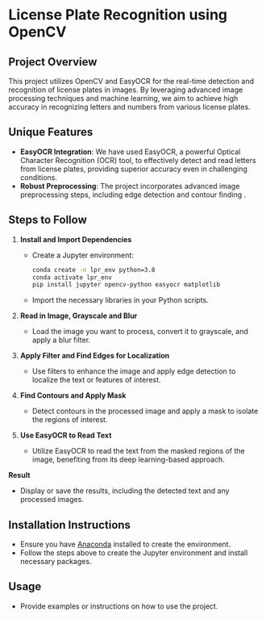 # License Plate Recognition using OpenCV

## Project Overview
This project utilizes OpenCV and EasyOCR for the real-time detection and recognition of license plates in images. By leveraging advanced image processing techniques and machine learning, we aim to achieve high accuracy in recognizing letters and numbers from various license plates.

## Unique Features
- **EasyOCR Integration**: We have used EasyOCR, a powerful Optical Character Recognition (OCR) tool, to effectively detect and read letters from license plates, providing superior accuracy even in challenging conditions.
- **Robust Preprocessing**: The project incorporates advanced image preprocessing steps, including edge detection and contour finding .

## Steps to Follow

1. **Install and Import Dependencies**
   - Create a Jupyter environment:
     ```bash
     conda create -n lpr_env python=3.8
     conda activate lpr_env
     pip install jupyter opencv-python easyocr matplotlib
     ```
   - Import the necessary libraries in your Python scripts.

2. **Read in Image, Grayscale and Blur**
   - Load the image you want to process, convert it to grayscale, and apply a blur filter.

3. **Apply Filter and Find Edges for Localization**
   - Use filters to enhance the image and apply edge detection to localize the text or features of interest.

4. **Find Contours and Apply Mask**
   - Detect contours in the processed image and apply a mask to isolate the regions of interest.

5. **Use EasyOCR to Read Text**
   - Utilize EasyOCR to read the text from the masked regions of the image, benefiting from its deep learning-based approach.

 **Result**
   - Display or save the results, including the detected text and any processed images.

## Installation Instructions
- Ensure you have [Anaconda](https://www.anaconda.com/products/distribution) installed to create the environment.
- Follow the steps above to create the Jupyter environment and install necessary packages.

## Usage
- Provide examples or instructions on how to use the project.
